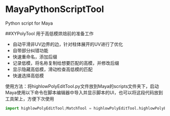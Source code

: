 # MayaPythonScriptTool
Python script for Maya

##XYPolyTool
用于高低模烘焙前的准备工作
* 自动平滑非UV边界的边，针对柱体展开的UV进行了优化
* 自带部分纠错功能
* 快速重命名，添加后缀
* 记录低模，将名称复制给想要匹配的高模，并修改后缀
* 显示隐藏高低模，滑动检查高低模的匹配
* 快速选择高低模

使用方法：将highlowPolyEditTool.py文件放到Maya的scripts文件夹下，启动Maya使用以下命令在脚本编辑器中导入并显示脚本的UI，也可以将这段代码放到工具架上，方便下次使用
```python
import highlowPolyEditTool;MatchTool = highlowPolyEditTool.highlowPolyEdit();MatchTool.highlowPolyEditUI()
```
